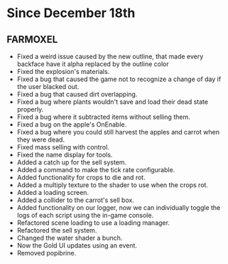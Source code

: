 # Since December 18th

## FARMOXEL
+ Fixed a weird issue caused by the new outline, that made every backface have it alpha replaced by the outline color
+ Fixed the explosion's materials.
+ Fixed a bug that caused the game not to recognize a change of day if the user blacked out.
+ Fixed a bug that caused dirt overlapping.
+ Fixed a bug where plants wouldn't save and load their dead state properly.
+ Fixed a bug where it subtracted items without selling them.
+ Fixed a bug on the apple's OnEnable.
+ Fixed a bug where you could still harvest the apples and carrot when they were dead.
+ Fixed mass selling with control.
+ Fixed the name display for tools.
+ Added a catch up for the sell system.
+ Added a command to make the tick rate configurable.
+ Added functionality for crops to die and rot.
+ Added a multiply texture to the shader to use when the crops rot.
+ Added a loading screen.
+ Added a collider to the carrot's sell box.
+ Added functionality on our logger, now we can individually toggle the logs of each script using the in-game console.
+ Refactored scene loading to use a loading manager.
+ Refactored the sell system.
+ Changed the water shader a bunch.
+ Now the Gold UI updates using an event.
+ Removed popibrine.